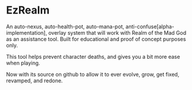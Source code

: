 # EzRealm
An auto-nexus, auto-health-pot, auto-mana-pot, anti-confuse[alpha-implementation], overlay system that will work with Realm of the Mad God as an assistance tool. Built for educational and proof of concept purposes only.

This tool helps prevent character deaths, and gives you a bit more ease when playing.

Now with its source on github to allow it to ever evolve, grow, get fixed, revamped, and redone.
